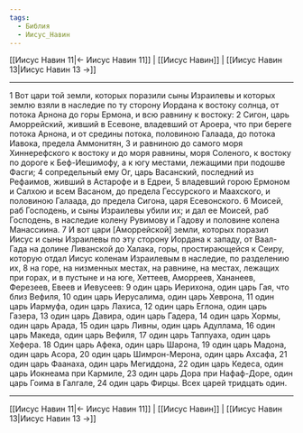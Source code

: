```yaml
---
tags:
  - Библия
  - Иисус_Навин
---
```

[[Иисус Навин 11|← Иисус Навин 11]] | [[Иисус Навин]] | [[Иисус Навин 13|Иисус Навин 13 →]]

---
1 Вот цари той земли, которых поразили сыны Израилевы и которых землю взяли в наследие по ту сторону Иордана к востоку солнца, от потока Арнона до горы Ермона, и всю равнину к востоку:
2 Сигон, царь Аморрейский, живший в Есевоне, владевший от Ароера, что при береге потока Арнона, и от средины потока, половиною Галаада, до потока Иавока, предела Аммонитян,
3 и равниною до самого моря Хиннерефского к востоку и до моря равнины, моря Соленого, к востоку по дороге к Беф-Иешимофу, а к югу местами, лежащими при подошве Фасги;
4 сопредельный ему Ог, царь Васанский, последний из Рефаимов, живший в Астарофе и в Едреи,
5 владевший горою Ермоном и Салхою и всем Васаном, до предела Гессурского и Маахского, и половиною Галаада, до предела Сигона, царя Есевонского.
6 Моисей, раб Господень, и сыны Израилевы убили их; и дал ее Моисей, раб Господень, в наследие колену Рувимову и Гадову и половине колена Манассиина.
7 И вот цари [Аморрейской] земли, которых поразил Иисус и сыны Израилевы по эту сторону Иордана к западу, от Ваал-Гада на долине Ливанской до Халака, горы, простирающейся к Сеиру, которую отдал Иисус коленам Израилевым в наследие, по разделению их,
8 на горе, на низменных местах, на равнине, на местах, лежащих при горах, и в пустыне и на юге, Хеттеев, Аморреев, Хананеев, Ферезеев, Евеев и Иевусеев:
9 один царь Иерихона, один царь Гая, что близ Вефиля,
10 один царь Иерусалима, один царь Хеврона,
11 один царь Иармуфа, один царь Лахиса,
12 один царь Еглона, один царь Газера,
13 один царь Давира, один царь Гадера,
14 один царь Хормы, один царь Арада,
15 один царь Ливны, один царь Адуллама,
16 один царь Македа, один царь Вефиля,
17 один царь Таппуаха, один царь Хефера.
18 Один царь Афека, один царь Шарона,
19 один царь Мадона, один царь Асора,
20 один царь Шимрон-Мерона, один царь Ахсафа,
21 один царь Фаанаха, один царь Мегиддона,
22 один царь Кедеса, один царь Иокнеама при Кармиле,
23 один царь Дора при Нафаф-Доре, один царь Гоима в Галгале,
24 один царь Фирцы. Всех царей тридцать один.

---
[[Иисус Навин 11|← Иисус Навин 11]] | [[Иисус Навин]] | [[Иисус Навин 13|Иисус Навин 13 →]]